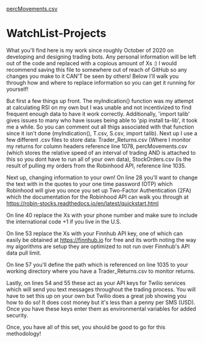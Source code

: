 [percMovements.csv](https://github.com/lachocki/WatchList-Projects/files/6689783/percMovements.csv)
# WatchList-Projects
What you'll find here is my work since roughly October of 2020 on developing and designing trading bots. Any personal information will be left out of the code and replaced with a copious amount of Xs :) I would recommend saving this file to somewhere out of reach of GitHub so any changes you make to it CAN'T be seen by others!  Below I'll walk you through how and where to replace information so you can get it running for yourself! 

But first a few things up front. The myIndication() function was my attempt at calculating RSI on my own but I was unable and not incentivized to find frequent enough data to have it work correctly. Additionally, 'import talib' gives issues to many who have issues being able to 'pip install ta-lib', it took me a while. So you can comment out all thigs associated with that function since it isn't done (myIndication(), T.csv, S.csv, import talib). Next up I use a few different .csv files to store data: Trader_Returns.csv (Where I monitor my returns for column headers reference line 1078, percMovements.csv (which stores the relative speed of an interval of trading AND is attached to this so you dont have to run all of your own data), StockOrders.csv (is the result of pulling my orders from the Robinhood API, reference line 1035.

Next up, changing information to your own! On line 28 you'll want to change the text with in the quotes to your one time password (OTP) which Robinhood will give you once you set up Two-Factor Authentication (2FA) which the documentation for the Robinhood API can walk you through at https://robin-stocks.readthedocs.io/en/latest/quickstart.html

On line 40 replace the Xs with your phone number and make sure to include the international code +1 if you live in the U.S.

On line 53 replace the Xs with your Finnhub API key, one of which can easily be obtained at https://finnhub.io for free and its worth noting the way my algorithms are setup they are optimized to not run over Finnhub's API data pull limit.

On line 57 you'll define the path which is referenced on line 1035 to your working directory where you have a Trader_Returns.csv to monitor returns.

Lastly, on lines 54 and 55 these act as your API keys for Twilio services which will send you text messages throughout the trading process. You will have to set this up on your own but Twilio does a great job showing you how to do so! It does cost money but it's less than a penny per SMS (USD). Once you have these keys enter them as environmental variables for added security.

Once, you have all of this set, you should be good to go for this methodology!
